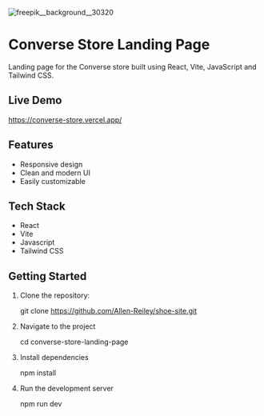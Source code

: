 
![freepik__background__30320](https://github.com/user-attachments/assets/d496047b-ea11-4b90-8c28-fbb8327a37e1)

# Converse Store Landing Page

Landing page for the Converse store built using React, Vite, JavaScript and Tailwind CSS.

## Live Demo

https://converse-store.vercel.app/

## Features

- Responsive design
- Clean and modern UI
- Easily customizable

## Tech Stack

- React
- Vite
- Javascript
- Tailwind CSS

## Getting Started

1. Clone the repository:

   git clone https://github.com/Allen-Reiley/shoe-site.git

2. Navigate to the project

   cd converse-store-landing-page
   
3. Install dependencies

   npm install
   
4. Run the development server

   npm run dev


